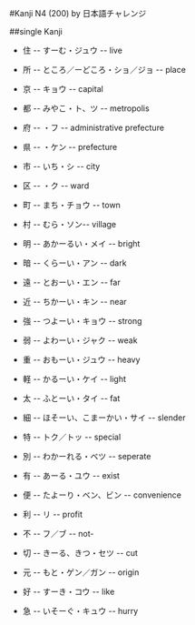 #Kanji N4 (200) by 日本語チャレンジ

##single Kanji
* 住 -- すーむ・ジュウ -- live
* 所 -- ところ／ーどころ・ショ／ジョ -- place
* 京 -- キョウ -- capital
* 都 -- みやこ・ト、ツ -- metropolis
* 府 -- ・フ -- administrative prefecture
* 県 -- ・ケン -- prefecture
* 市 -- いち・シ -- city
* 区 -- ・ク -- ward
* 町 -- まち・チョウ -- town
* 村 -- むら・ソン-- village

* 明 -- あかーるい・メイ -- bright
* 暗 -- くらーい・アン -- dark
* 遠 -- とおーい・エン -- far
* 近 -- ちかーい・キン -- near
* 強 -- つよーい・キョウ -- strong
* 弱 -- よわーい・ジャク -- weak
* 重 -- おもーい・ジュウ -- heavy
* 軽 -- かるーい・ケイ -- light
* 太 -- ふとーい・タイ -- fat
* 細 -- ほそーい、こまーかい・サイ -- slender

* 特 -- トク／トッ -- special
* 別 -- わかーれる・ベツ -- seperate
* 有 -- あーる・ユウ -- exist
* 便 -- たよーり・ベン、ビン -- convenience
* 利 -- リ -- profit
* 不 -- フ／ブ -- not-
* 切 -- きーる、きつ・セツ -- cut
* 元 -- もと・ゲン／ガン -- origin
* 好 -- すーき・コウ -- like
* 急 -- いそーぐ・キュウ -- hurry